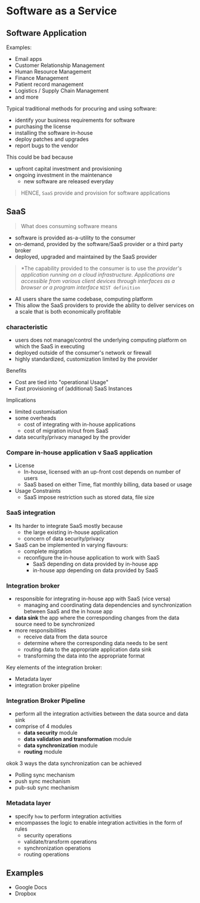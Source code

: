 # Software as a Service

## Software Application
 
Examples:

- Email apps
- Customer Relationship Management
- Human Resource Management
- Finance Management
- Patient record management
- Logistics / Supply Chain Management 
- and more

Typical traditional methods for procuring and using software:

- identify your business requirements for software
- purchasing the license
- installing the software in-house
- deploy patches and upgrades
- report bugs to the vendor

This could be bad because

- upfront capital investment and provisioning
- ongoing investment in the maintenance
    - new software are released everyday

> HENCE, `SaaS` provide and provision for software applications

## SaaS

> What does consuming software means

- software is provided as-a-utility to the consumer
- on-demand, provided by the software/SaaS provider or a third party broker
- deployed, upgraded and maintained by the SaaS provider

> *The capability provided to the consumer is to use the **provider's application* running on a cloud infrastructure.*
> *Applications are accessible from various client devices through interfaces as a browser or a program interface* `NIST definition`

- All users share the same codebase, computing platform
- This allow the SaaS providers to provide the ability to deliver services on a scale that is both economically profitable

### characteristic

- users does not manage/control the underlying computing platform on which the SaaS in executing
- deployed outside of the consumer's network or firewall
- highly standardized, customization limited by the provider

Benefits

- Cost are tied into "operational Usage"
- Fast provisioning of (additional) SaaS Instances

Implications

- limited customisation
- some overheads
  - cost of integrating with in-house applications
  - cost of migration in/out from SaaS
- data security/privacy managed by the provider

### Compare in-house application v SaaS application

- License
  - In-house, licensed with an up-front cost depends on number of users
  - SaaS based on either Time, flat monthly billing, data based or usage
- Usage Constraints
  - SaaS impose restriction such as stored data, file size

### SaaS integration

- Its harder to integrate SaaS mostly because
  - the large existing in-house application
  - concern of data security/privacy
- SaaS can be implemented in varying flavours:
  - complete migration
  - reconfigure the in-house application to work with SaaS
    - SaaS depending on data provided by in-house app
    - in-house app depending on data provided by SaaS

### Integration broker

- responsible for integrating in-house app with SaaS (vice versa)
  - managing and coordinating data dependencies and synchronization between SaaS and the in house app
- **data sink** the app where the corresponding changes from the data source need to be synchronized
- more responsibilities
  - receive data from the data source
  - determine where the corresponding data needs to be sent
  - routing data to the appropriate application data sink
  - transforming the data into the appropriate format

Key elements of the integration broker:

- Metadata layer
- integration broker pipeline

### Integration Broker Pipeline

- perform all the integration activities between the data source and data sink
- comprise of 4 modules
  - **data security** module
  - **data validation and transformation** module
  - **data synchronization** module
  - **routing** module

okok 3 ways the data synchronization can be achieved

- Polling sync mechanism
- push sync mechanism
- pub-sub sync mechanism

### Metadata layer

- specify `how` to perform integration activities
- encompasses the logic to enable integration activities in the form of rules
  - security operations
  - validate/transform operations
  - synchronization operations
  - routing operations

## Examples

- Google Docs
- Dropbox


